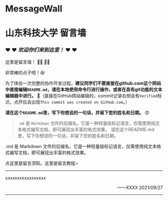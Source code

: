 # MessageWall
# 山东科技大学 留言墙

### :heart:  :heart:  *欢迎你们来到这里！* :heart:  :heart: 

这里是留言墙！ 👨‍🎓 👩‍🎓

非常棒的点子吧！😆



为了体验一次完整的协作开发过程，**建议同学们不要直接在github.com这个网站中直接编辑`README.md`，请在本地使用命令行进行操作，或者在具有git功能的文本编辑器中进行。**
 🥰（直接在GitHub网站编辑的，commit记录右侧会有`Verified`标识，点开后会出现`This commit was created on GitHub.com`。）

**请在这个`README.md`里，写下你想说的一句话，并留下您的姓名和日期。** 😍

> `.md` 是 `Markdown` 文件的后缀名，它是一种轻量级标记语言，仅需使用纯文本格式编写文档，即可展现出丰富的格式效果。
请在这个README.md里，写下你想说的一句话，并留下您的姓名和日期。

.md 是 Markdown 文件的后缀名，它是一种轻量级标记语言，仅需使用纯文本格式编写文档，即可展现出丰富的格式效果。

点这里是留言须知。这里是留言教程~

----------

xxxxxxxxxxxxxxxxx

<p align=right>——XXXX  2021/09/27</p>

----------
